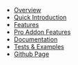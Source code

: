 
* [Overview][1]
* [Quick Introduction][2]
* [Features][3]
* [Pro Addon Features][4]
* [Documentation][10]
* [Tests & Examples][11]
* [Github Page][21]

 [1]: https://nextgenthemes.com/plugins/advanced-responsive-video-embedder-pro/
 [2]: https://nextgenthemes.com/plugins/advanced-responsive-video-embedder-pro/#quick-introduction
 [3]: https://nextgenthemes.com/plugins/advanced-responsive-video-embedder-pro/#features
 [4]: https://nextgenthemes.com/plugins/advanced-responsive-video-embedder-pro/#additional-features-with-the-pro-addon
 [10]: https://nextgenthemes.com/plugins/advanced-responsive-video-embedder-pro/documentation/
 [11]: https://nextgenthemes.com/plugins/advanced-responsive-video-embedder-pro/tests-and-examples/
 [21]: https://github.com/nextgenthemes/advanced-responsive-video-embedder